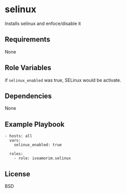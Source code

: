 selinux
=========

Installs selinux and enfoce/disable it

Requirements
------------

None

Role Variables
--------------
if `selinux_enabled` was true, SELinux would be  activate.

Dependencies
------------

None

Example Playbook
----------------
```
- hosts: all
  vars:
    selinux_enabled: true

  roles:
    - role: ivoamorim.selinux
```

License
-------

BSD
